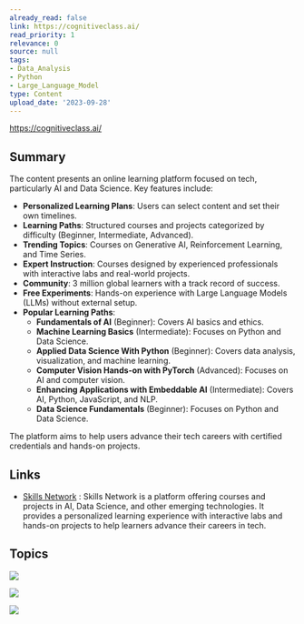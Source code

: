 ```yaml
---
already_read: false
link: https://cognitiveclass.ai/
read_priority: 1
relevance: 0
source: null
tags:
- Data_Analysis
- Python
- Large_Language_Model
type: Content
upload_date: '2023-09-28'
---
```


https://cognitiveclass.ai/
## Summary

The content presents an online learning platform focused on tech, particularly AI and Data Science. Key features include:

- **Personalized Learning Plans**: Users can select content and set their own timelines.
- **Learning Paths**: Structured courses and projects categorized by difficulty (Beginner, Intermediate, Advanced).
- **Trending Topics**: Courses on Generative AI, Reinforcement Learning, and Time Series.
- **Expert Instruction**: Courses designed by experienced professionals with interactive labs and real-world projects.
- **Community**: 3 million global learners with a track record of success.
- **Free Experiments**: Hands-on experience with Large Language Models (LLMs) without external setup.
- **Popular Learning Paths**:
  - **Fundamentals of AI** (Beginner): Covers AI basics and ethics.
  - **Machine Learning Basics** (Intermediate): Focuses on Python and Data Science.
  - **Applied Data Science With Python** (Beginner): Covers data analysis, visualization, and machine learning.
  - **Computer Vision Hands-on with PyTorch** (Advanced): Focuses on AI and computer vision.
  - **Enhancing Applications with Embeddable AI** (Intermediate): Covers AI, Python, JavaScript, and NLP.
  - **Data Science Fundamentals** (Beginner): Focuses on Python and Data Science.

The platform aims to help users advance their tech careers with certified credentials and hands-on projects.
## Links

- [Skills Network](https://skills.network) : Skills Network is a platform offering courses and projects in AI, Data Science, and other emerging technologies. It provides a personalized learning experience with interactive labs and hands-on projects to help learners advance their careers in tech.

## Topics

![](topics/Concept/Generative%20AI)

![](topics/Concept/Time%20Series%20Analysis)

![](topics/Concept/Reinforcement%20Learning)
